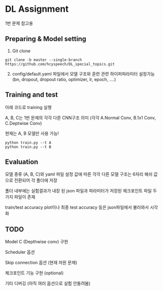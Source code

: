 # DL Assignment
1번 문제 참고용

## Preparing & Model setting
1. Git clone
```
git clone -b master --single-branch https://github.com/hcyspeech/DL_special_topics.git
```
2. config/default.yaml 파일에서 모델 구조와 훈련 관련 하이퍼파라미터 설정가능
(bn, dropout, dropout ratio, optimizer, lr, epoch, ....)

## Training and test
아래 코드로 training 실행 

A, B, C는 1번 문제의 각각 다른 CNN구조 의미 (각각 A.Normal Conv, B.1x1 Conv, C.Deptwise Conv)

현재는 A, B 모델만 사용 가능!
```
python train.py --t A
python train.py --t B
```
## Evaluation
모델 종류 (A, B, C)와 yaml 파일 설정 값에 따른 각각 다른 모델 구조는 6자리 해쉬 값으로 전환되어 각 폴더에 저장

폴더 내부에는 실험결과가 내장 된 json 파일과 파라미터가 저장된 체크포인트 파일 두 가지 파일이 존재

train/test accuracy plot이나 최종 test accuracy 등은 json파일에서 불러와서 시각화

## TODO
Model C (Depthwise conv) 구현

Scheduler 옵션

Skip connection 옵션 (현재 차원 문제)

체크포인트 기능 구현 (optional)

기타 디버깅 (아직 여러 옵션으로 실험 안돌려봄)

